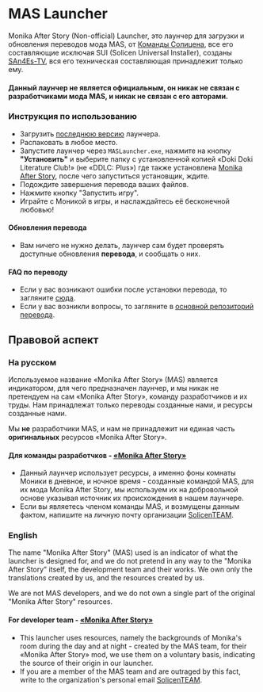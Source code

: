 # MAS Launcher
Monika After Story (Non-official) Launcher, это лаунчер для загрузки и обновления переводов мода MAS, от [Команды Солицена](https://github.com/SolicenTEAM), все его составляющие исключая SUI (Solicen Universal Installer), созданы [SAn4Es-TV](https://github.com/SAn4Es-TV), вся его техническая составляющая принадлежит только ему.

#### **Данный лаунчер не является официальным, он никак не связан с разработчиками мода MAS, и никак не связан с его авторами.**

### Инструкция по использованию
* Загрузить [последнюю версию](https://github.com/SAn4Es-TV/MASlauncher/releases) лаунчера.
* Распаковать в любое место.
* Запустите лаунчер через `MASLauncher.exe`, нажмите на кнопку **"Установить"** и выберите папку с установленной копией «Doki Doki Literature Club!» (не «DDLC: Plus») где также установлена [Monika After Story](https://www.monikaafterstory.com/), после чего запуститься установщик, ждите.
* Подождите завершения перевода ваших файлов.
* Нажмите кнопку "Запустить игру".
* Играйте с Моникой в игры, и наслаждайтесь её бесконечной любовью!
#### Обновления перевода
* Вам ничего не нужно делать, лаунчер сам будет проверять доступные обновления **перевода**, и сообщать о них.

#### FAQ по переводу
* Если у вас возникают ошибки после установки перевода, то загляните [сюда](https://github.com/DenisSolicen/MAS-Russifier-NEW/blob/main/FAQ.md).
* Если у вас возникли вопросы, то загляните в [основной репозиторий перевода](https://github.com/DenisSolicen/MAS-Russifier-NEW).


## Правовой аспект
### На русском
Используемое название «Monika After Story» (MAS) является индикатором, для чего предназначен лаунчер, и мы никак не претендуем на сам «Monika After Story», команду разработчиков и их труды. Нам принадлежат только переводы созданные нами, и ресурсы созданные нами.

Мы **не** разработчики MAS, и нам не принадлежит ни единая часть **оригинальных** ресурсов «Monika After Story».

#### Для команды разработчков - [«Monika After Story»](https://github.com/Monika-After-Story)
* Данный лаунчер использует ресурсы, а именно фоны комнаты Моники в дневное, и ночное время - созданные командой MAS, для их мода Monika After Story, 
мы используем их на добровольной основе указывая источник их происхождения в нашем лаунчере. 
* Если вы являетесь членом команды MAS, и возмущены данным фактом, напишите на личную почту организации [SolicenTEAM](https://github.com/SolicenTEAM).

### English
The name "Monika After Story" (MAS) used is an indicator of what the launcher is designed for, and we do not pretend in any way to the "Monika After Story" itself, the development team and their works. We own only the translations created by us, and the resources created by us.

We are not MAS developers, and we do not own a single part of the original "Monika After Story" resources.

#### For developer team - [«Monika After Story»](https://github.com/Monika-After-Story)
* This launcher uses resources, namely the backgrounds of Monika's room during the day and at night - created by the MAS team, for their «Monika After Story» mod,
we use them on a voluntary basis, indicating the source of their origin in our launcher.
* If you are a member of the MAS team and are outraged by this fact, write to the organization's personal email [SolicenTEAM](https://github.com/SolicenTEAM).
